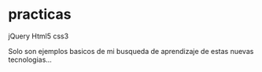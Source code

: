 practicas
=========

jQuery Html5 css3


Solo son ejemplos basicos de mi busqueda de aprendizaje de estas nuevas tecnologias...

